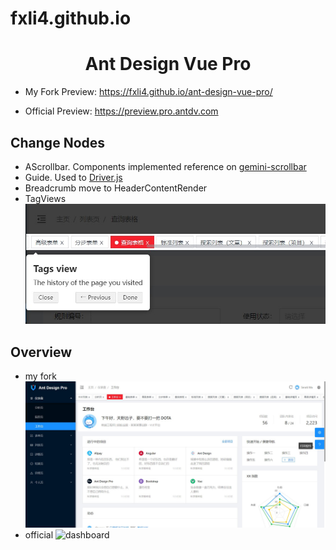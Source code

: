 # fxli4.github.io


<h1 align="center">Ant Design Vue Pro</h1>

- My Fork Preview: https://fxli4.github.io/ant-design-vue-pro/

- Official Preview: https://preview.pro.antdv.com


Change Nodes
----
- AScrollbar. Components implemented reference on [gemini-scrollbar](https://github.com/noeldelgado/gemini-scrollbar/blob/master/index.js)
- Guide. Used to [Driver.js](https://github.com/kamranahmedse/driver.js)
- Breadcrumb move to HeaderContentRender
- TagViews
![dashboard](./screenshots/tag-views.jpg)

Overview
----
- my fork
![dashboard](./screenshots/my-fork.jpg)
- official
  ![dashboard](https://static-2.loacg.com/open/static/github/SP1.png)

